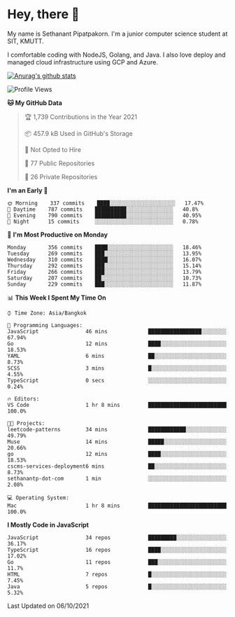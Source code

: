 # Hey, there 🙌
My name is Sethanant Pipatpakorn. I'm a junior computer science student at SIT, KMUTT.

I comfortable coding with NodeJS, Golang, and Java. I also love deploy and managed cloud infrastructure using GCP and Azure.


[![Anurag's github stats](https://github-readme-stats.vercel.app/api?username=thetkpark&count_private=true&show_icons=true&theme=tokyonight)](https://github.com/anuraghazra/github-readme-stats)

<!--START_SECTION:waka-->
![Profile Views](http://img.shields.io/badge/Profile%20Views-0-blue)

**🐱 My GitHub Data** 

> 🏆 1,739 Contributions in the Year 2021
 > 
> 📦 457.9 kB Used in GitHub's Storage 
 > 
> 🚫 Not Opted to Hire
 > 
> 📜 77 Public Repositories 
 > 
> 🔑 26 Private Repositories  
 > 
**I'm an Early 🐤** 

```text
🌞 Morning    337 commits    ████░░░░░░░░░░░░░░░░░░░░░   17.47% 
🌆 Daytime    787 commits    ██████████░░░░░░░░░░░░░░░   40.8% 
🌃 Evening    790 commits    ██████████░░░░░░░░░░░░░░░   40.95% 
🌙 Night      15 commits     ░░░░░░░░░░░░░░░░░░░░░░░░░   0.78%

```
📅 **I'm Most Productive on Monday** 

```text
Monday       356 commits    ████░░░░░░░░░░░░░░░░░░░░░   18.46% 
Tuesday      269 commits    ███░░░░░░░░░░░░░░░░░░░░░░   13.95% 
Wednesday    310 commits    ████░░░░░░░░░░░░░░░░░░░░░   16.07% 
Thursday     292 commits    ███░░░░░░░░░░░░░░░░░░░░░░   15.14% 
Friday       266 commits    ███░░░░░░░░░░░░░░░░░░░░░░   13.79% 
Saturday     207 commits    ██░░░░░░░░░░░░░░░░░░░░░░░   10.73% 
Sunday       229 commits    ███░░░░░░░░░░░░░░░░░░░░░░   11.87%

```


📊 **This Week I Spent My Time On** 

```text
⌚︎ Time Zone: Asia/Bangkok

💬 Programming Languages: 
JavaScript               46 mins             █████████████████░░░░░░░░   67.94% 
Go                       12 mins             ████░░░░░░░░░░░░░░░░░░░░░   18.53% 
YAML                     6 mins              ██░░░░░░░░░░░░░░░░░░░░░░░   8.73% 
SCSS                     3 mins              █░░░░░░░░░░░░░░░░░░░░░░░░   4.55% 
TypeScript               0 secs              ░░░░░░░░░░░░░░░░░░░░░░░░░   0.24%

🔥 Editors: 
VS Code                  1 hr 8 mins         █████████████████████████   100.0%

🐱‍💻 Projects: 
leetcode-patterns        34 mins             ████████████░░░░░░░░░░░░░   49.79% 
Muse                     14 mins             █████░░░░░░░░░░░░░░░░░░░░   20.66% 
go                       12 mins             ████░░░░░░░░░░░░░░░░░░░░░   18.53% 
cscms-services-deployment6 mins              ██░░░░░░░░░░░░░░░░░░░░░░░   8.73% 
sethanantp-dot-com       1 min               ░░░░░░░░░░░░░░░░░░░░░░░░░   2.08%

💻 Operating System: 
Mac                      1 hr 8 mins         █████████████████████████   100.0%

```

**I Mostly Code in JavaScript** 

```text
JavaScript               34 repos            █████████░░░░░░░░░░░░░░░░   36.17% 
TypeScript               16 repos            ████░░░░░░░░░░░░░░░░░░░░░   17.02% 
Go                       11 repos            ███░░░░░░░░░░░░░░░░░░░░░░   11.7% 
HTML                     7 repos             █░░░░░░░░░░░░░░░░░░░░░░░░   7.45% 
Java                     5 repos             █░░░░░░░░░░░░░░░░░░░░░░░░   5.32%

```



 Last Updated on 06/10/2021
<!--END_SECTION:waka-->
